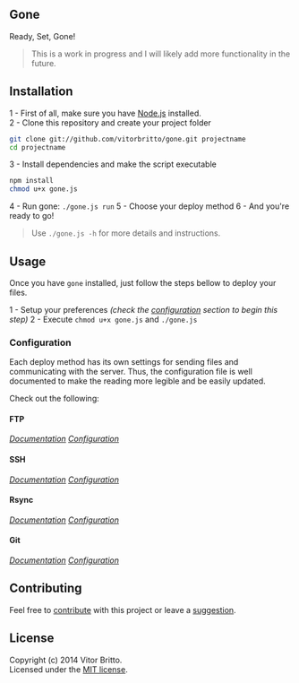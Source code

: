## Gone

Ready, Set, Gone!

> This is a work in progress and I will likely add more functionality in the future.

## Installation

1 - First of all, make sure you have [Node.js](http://nodejs.org/) installed. <br/>
2 - Clone this repository and create your project folder

```bash
git clone git://github.com/vitorbritto/gone.git projectname
cd projectname
```

3 - Install dependencies and make the script executable

```bash
npm install
chmod u+x gone.js
```

4 - Run gone: `./gone.js run`
5 - Choose your deploy method
6 - And you're ready to go!

> Use `./gone.js -h` for more details and instructions.

## Usage

Once you have `gone` installed, just follow the steps bellow to deploy your files.

1 - Setup your preferences *(check the [configuration](#configuration) section to begin this step)*
2 - Execute `chmod u+x gone.js` and `./gone.js`


### Configuration

Each deploy method has its own settings for sending files and communicating with the server. Thus, the configuration file is well documented to make the reading more legible and be easily updated.

Check out the following:

#### FTP
*[Documentation](https://npmjs.org/package/ftp)*
*[Configuration](/lib/template/ftp/config.json)*

#### SSH
*[Documentation](https://npmjs.org/package/ssh)*
*[Configuration](/lib/template/ssh/config.json)*

#### Rsync
*[Documentation](https://npmjs.org/package/rsync)*
*[Configuration](/lib/template/rsync/config.json)*

#### Git
*[Documentation](https://npmjs.org/package/git)*
*[Configuration](/lib/template/git/config.json)*

## Contributing
Feel free to [contribute](https://github.com/vitorbritto/gone/pulls) with this project or leave a [suggestion](https://github.com/vitorbritto/gone/issues).

## License
Copyright (c) 2014 Vitor Britto. <br/> 
Licensed under the [MIT license](LICENSE).
